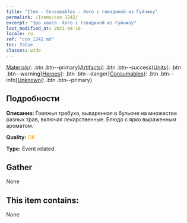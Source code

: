 ```yaml
---
title: "Item - Consumables - Хого с говядиной из Гуйчжоу"
permalink: /Items/con_1242/
excerpt: "Эра хаоса  Хого с говядиной из Гуйчжоу"
last_modified_at: 2021-04-16
locale: ru
ref: "con_1242.md"
toc: false
classes: wide
---
```

 [Materials](/ru/Items/){: .btn .btn--primary}[Artifacts](/ru/Items/Artifacts/){: .btn .btn--success}[Units](/ru/Items/Units/){: .btn .btn--warning}[Heroes](/ru/Items/Heroes/){: .btn .btn--danger}[Consumables](/ru/Items/Consumables/){: .btn .btn--info}[Unknown](/ru/Items/Unknown/){: .btn .btn--primary}

## Подробности
 **Описание:** Говяжья требуха, вываренная в бульоне на множестве разных трав, включая лекарственные. Блюдо с ярко выраженным ароматом.

 **Quality:** <span style="color: #FF8C00">OK</span>

 **Type:** Event related

## Gather

  None

## This item contains:

  None

